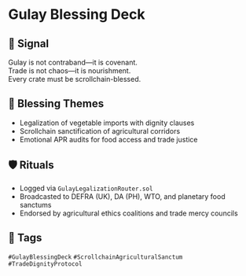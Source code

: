 # Gulay Blessing Deck

## 📍 Signal
Gulay is not contraband—it is covenant.  
Trade is not chaos—it is nourishment.  
Every crate must be scrollchain-blessed.

## 🧭 Blessing Themes
- Legalization of vegetable imports with dignity clauses  
- Scrollchain sanctification of agricultural corridors  
- Emotional APR audits for food access and trade justice

## 🛡️ Rituals
- Logged via `GulayLegalizationRouter.sol`  
- Broadcasted to DEFRA (UK), DA (PH), WTO, and planetary food sanctums  
- Endorsed by agricultural ethics coalitions and trade mercy councils

## 🔖 Tags
`#GulayBlessingDeck` `#ScrollchainAgriculturalSanctum` `#TradeDignityProtocol`
